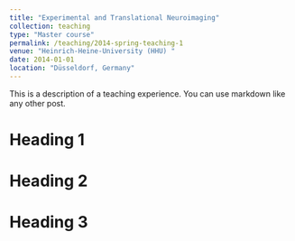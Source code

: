 ```yaml
---
title: "Experimental and Translational Neuroimaging"
collection: teaching
type: "Master course"
permalink: /teaching/2014-spring-teaching-1
venue: "Heinrich-Heine-University (HHU) "
date: 2014-01-01
location: "Düsseldorf, Germany"
---
```


This is a description of a teaching experience. You can use markdown like any other post.

Heading 1
======

Heading 2
======

Heading 3
======